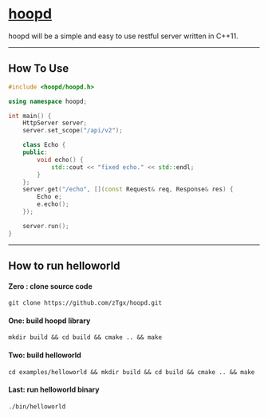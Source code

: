 # [hoopd](https://github.com/zTgx/hoopd)
hoopd will be a simple and easy to use restful server written in C++11.   

---
## How To Use
```c++
#include <hoopd/hoopd.h>

using namespace hoopd;

int main() {
    HttpServer server;
    server.set_scope("/api/v2");

    class Echo {
    public:
        void echo() {
            std::cout << "fixed echo." << std::endl;
        }
    };
    server.get("/echo", [](const Request& req, Response& res) {
        Echo e;
        e.echo();
    });

    server.run();
}
```
---  
## How to run helloworld
#### Zero : clone source code
```shell
git clone https://github.com/zTgx/hoopd.git
```
#### One: build hoopd library
```shell
mkdir build && cd build && cmake .. && make
```
#### Two: build helloworld
```shell
cd examples/helloworld && mkdir build && cd build && cmake .. && make 
```
#### Last: run helloworld binary
```shell
./bin/helloworld
```
